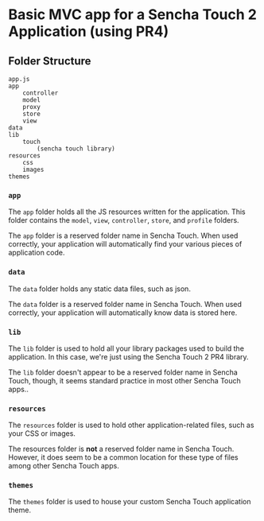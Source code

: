 # Basic MVC app for a Sencha Touch 2 Application (using PR4)

## Folder Structure


    app.js
    app
        controller
        model
        proxy
        store
        view
    data
    lib
        touch
            (sencha touch library)
    resources
        css
        images
    themes



### ```app```

The ```app``` folder holds all the JS resources written for the application. This folder contains the ```model```, ```view```, ```controller```, ```store```, and ```profile``` folders.

The ```app``` folder is a reserved folder name in Sencha Touch. When used correctly, your application will automatically find your various pieces of application code.

### ```data```

The ```data``` folder holds any static data files, such as json. 

The ```data``` folder is a reserved folder name in Sencha Touch. When used correctly, your application will automatically know data is stored here.

### ```lib```

The ```lib``` folder is used to hold all your library packages used to build the application. In this case, we're just using the Sencha Touch 2 PR4 library.

The ```lib``` folder doesn't appear to be a reserved folder name in Sencha Touch, though, it seems standard practice in most other Sencha Touch apps..

### ```resources```

The ```resources``` folder is used to hold other application-related files, such as your CSS or images.

The resources folder is **not** a reserved folder name in Sencha Touch. However, it does seem to be a common location for these type of files among other Sencha Touch apps.

### ```themes```

The ```themes``` folder is used to house your custom Sencha Touch application theme.